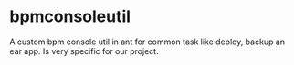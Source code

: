bpmconsoleutil
==============

A custom bpm console util in ant for common task like deploy, backup an ear app. Is very specific for our project.